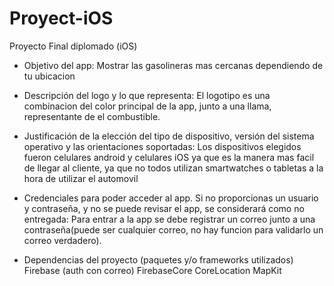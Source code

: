 # Proyect-iOS
Proyecto Final diplomado (iOS)

- Objetivo del app: 
Mostrar las gasolineras mas cercanas dependiendo de tu ubicacion

- Descripción del logo y lo que representa: 
El logotipo es una combinacion del color principal de la app, junto a una llama, representante de el combustible.

- Justificación de la elección del tipo de dispositivo, versión del sistema operativo y las orientaciones soportadas:
Los dispositivos elegidos fueron celulares android y celulares iOS ya que es la manera mas facil de llegar al cliente, ya que no todos utilizan smartwatches o tabletas a la hora de utilizar el automovil

- Credenciales para poder acceder al app. Si no proporcionas un usuario y contraseña, y no se puede revisar el app, se considerará como no entregada:
Para entrar a la app se debe registrar un correo junto a una contraseña(puede ser cualquier correo, no hay funcion para validarlo un correo verdadero).

- Dependencias del proyecto (paquetes y/o frameworks utilizados)
Firebase (auth con correo)
FirebaseCore
CoreLocation
MapKit
